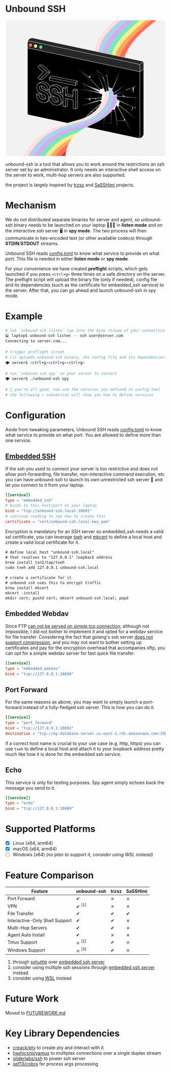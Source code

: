 # Unbound SSH

<p align="center">
    <img width="500" src="logo.svg" />
</p>

unbound-ssh is a tool that allows you to work around the restrictions an ssh server set by an administrator. It only
needs an interactive shell access on the server to work, multi-hop servers are also supported.

the project is largely inspired by [trzsz](https://github.com/trzsz/trzsz-go)
and [SaSSHimi](https://github.com/rsrdesarrollo/SaSSHimi) projects.

# Mechanism

We do not distributed separate binaries for server and agent, so unbound-ssh binary needs to be launched on your laptop
👨🏻‍💻 in
**listen mode** and on the interactive ssh server 🖥️ in **spy mode**. The two process will then communicate in
hex-encoded text (or other available codecs) through **STDIN**/**STDOUT** streams.

Unbound SSH reads [config.toml](config.toml) to know what service to provide on
what port. This file is needed in either **listen mode** or **spy mode**.

For your convenience we have created **preflight** scripts, which gets launched if you press `<ctrl+g>` three times on a
safe directory on the server. The preflight script will upload the binary file (only if needed), config file and its
dependencies (such as the certificate for embedded_ssh service) to the server. After that, you can go ahead and launch
unbound-ssh in spy mode.

# Example

```bash
# let `unbound-ssh listen` tap into the byte stream of your connection
💻 laptop$ unbound-ssh listen -- ssh user@server.com
Connecting to server.com...

# trigger preflight script
# (it uploads unbound-ssh binary, the config file and its dependencies to the server)
🌩️ server$ <ctrl+g><ctrl+g><ctrl+g>

# run `unbound-ssh spy` on your server to connect
🌩️ server$ ./unbound-ssh spy

# 🎉 you're all good, now use the services you defined in config.toml
# the following ⬇️ subsection will show you how to define services
```

# Configuration

Aside from tweaking parameters, Unbound SSH reads [config.toml](config.toml) to know what service to provide on
what port. You are allowed to define more than one service.

## [Embedded SSH](#embedded-ssh)

If the ssh you used to connect your server is too restrictive and does not allow port-forwarding, file
transfer, non-interactive command execution, etc you can have unbound-ssh to launch its own unrestricted ssh server 🌈
and let you connect to it
from your laptop.

```toml
[[service]]
type = "embedded_ssh"
# binds to this host/port on your laptop
bind = "tcp://unbound-ssh.local:10691"
# continue reading to see how to create this
certificate = "cert/unbound-ssh.local-key.pem"
```

Encryption is mandatory for an SSH server so embedded_ssh needs a valid ssl certificate, you can
leverage [txeh](https://github.com/txn2/txeh) and
[mkcert](https://github.com/FiloSottile/mkcert) to define a local host and create a valid local certificate for it.

```shell
# define local host "unbound-ssh.local"
# that resolves to "127.0.0.1" loopback address 
brew install txn2/tap/txeh
sudo txeh add 127.0.0.1 unbound-ssh.local

# create a certificate for it
# unbound ssh uses this to encrypt traffic
brew install mkcert
mkcert -install
mkdir cert; pushd cert; mkcert unbound-ssh.local; popd
```

## Embedded Webdav

Since FTP [can not be served on simple tcp connection](https://www.jscape.com/blog/active-v-s-passive-ftp-simplified);
although not impossible, I did not bother to implement it and
opted for a webdav service for file transfer. Considering the fact that golang's ssh
server [does not support compression](https://github.com/golang/go/issues/31369), and you may not want to bother setting
up certificates and pay for the encryption
overhead that accompanies sftp, you can opt for a simple webdav server for fast quick file
transfer.

```toml
[[service]]
type = "embedded_webdav"
bind = "tcp://127.0.0.1:10690"
```

## Port Forward

For the same reasons as above, you may want to simply launch a port-forward instead of a fully-fledged ssh server. This
is how you can do it.

```toml
[[service]]
type = "port_forward"
bind = "tcp://127.0.0.1:10692"
destination = "tcp://my-database-server.us-east-1.rds.amazonaws.com:3306"
```

if a correct host name is crucial to your use case (e.g. http, https) you can use `txeh` to define a local host and
attach it to your loopback address pretty much like how it is done for the embedded ssh service.

## Echo

This service is only for testing purposes. Spy agent simply echoes back the message you send to it.

```toml
[[service]]
type = "echo"
bind = "tcp://127.0.0.1:10689"
```

# Supported Platforms

- [x] Linux (x64, arm64)
- [x] macOS (x64, arm64)
- [ ] Windows (x64) _(no plan to support it, consider using WSL instead)_

# Feature Comparison

| Feature                        | unbound-ssh      | trzsz | SaSSHimi |
|--------------------------------|------------------|-------|----------|
| Port Forward                   | ✔                | ⨯     | ⨯        |
| VPN                            | ✔ <sup>[1]</sup> | ⨯     | ⨯        |
| File Transfer                  | ✔                | ✔     | ✔        |
| Interactive-Only Shell Support | ✔                | ✔     | ⨯        |
| Multi-Hop Servers              | ✔                | ✔     | ⨯        |
| Agent Auto Install             | ✔                | ⨯     | ⨯        |
| Tmux Support                   | ⨯ <sup>[2]</sup> | ✔     | ⨯        |
| Windows Support                | ⨯ <sup>[3]</sup> | ✔     | ⨯        |

1. through [sshuttle](https://github.com/sshuttle/sshuttle) over [embedded ssh server](#embedded-ssh)
2. consider using multiple ssh sessions through [embedded ssh server](#embedded-ssh) instead
3. consider using [WSL](https://en.wikipedia.org/wiki/Windows_Subsystem_for_Linux) instead

# Future Work

Moved to [FUTUREWORK.md](FUTUREWORK.md)

# Key Library Dependencies

- [creack/pty](github.com/creack/pty) to create pty and interact with it
- [hashicorp/yamux](github.com/hashicorp/yamux) to multiplex connections over a single duplex stream
- [gliderlabs/ssh](github.com/gliderlabs/ssh) to power ssh server
- [spf13/cobra](github.com/spf13/cobra) for process args processing
